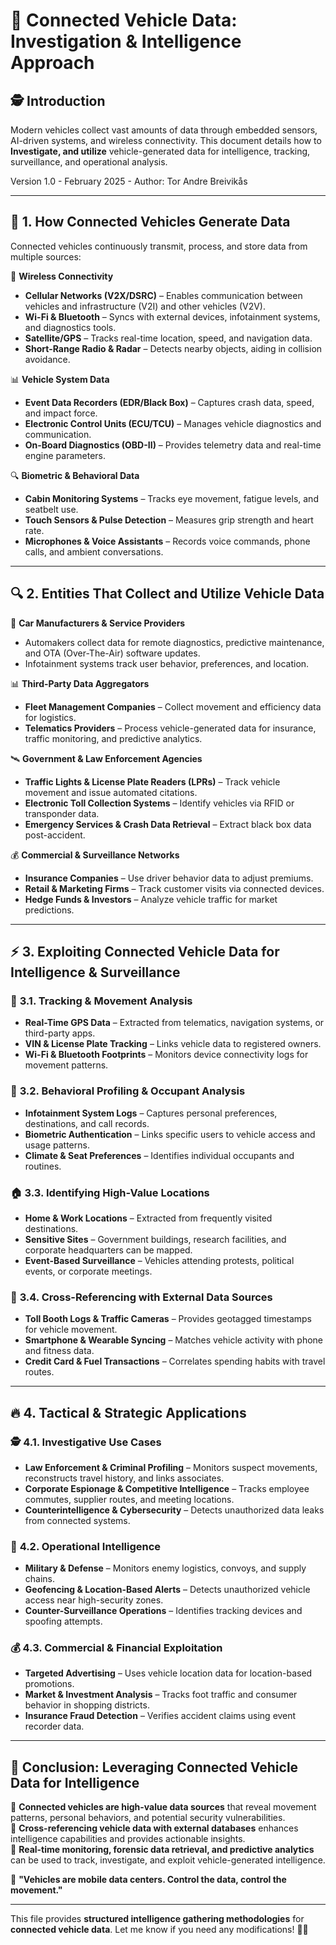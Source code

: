 # 🚗 **Connected Vehicle Data: Investigation & Intelligence Approach**  

## 🕵️ **Introduction**  
Modern vehicles collect vast amounts of data through embedded sensors, AI-driven systems, and wireless connectivity. This document details how to **Investigate, and utilize** vehicle-generated data for intelligence, tracking, surveillance, and operational analysis.

Version 1.0 - February 2025 - Author: Tor Andre Breivikås

---

## 🔎 **1. How Connected Vehicles Generate Data**  

Connected vehicles continuously transmit, process, and store data from multiple sources:  

📡 **Wireless Connectivity**  
- **Cellular Networks (V2X/DSRC)** – Enables communication between vehicles and infrastructure (V2I) and other vehicles (V2V).  
- **Wi-Fi & Bluetooth** – Syncs with external devices, infotainment systems, and diagnostics tools.  
- **Satellite/GPS** – Tracks real-time location, speed, and navigation data.  
- **Short-Range Radio & Radar** – Detects nearby objects, aiding in collision avoidance.  

📊 **Vehicle System Data**  
- **Event Data Recorders (EDR/Black Box)** – Captures crash data, speed, and impact force.  
- **Electronic Control Units (ECU/TCU)** – Manages vehicle diagnostics and communication.  
- **On-Board Diagnostics (OBD-II)** – Provides telemetry data and real-time engine parameters.  

🔍 **Biometric & Behavioral Data**  
- **Cabin Monitoring Systems** – Tracks eye movement, fatigue levels, and seatbelt use.  
- **Touch Sensors & Pulse Detection** – Measures grip strength and heart rate.  
- **Microphones & Voice Assistants** – Records voice commands, phone calls, and ambient conversations.  

---

## 🔍 **2. Entities That Collect and Utilize Vehicle Data**  

🚗 **Car Manufacturers & Service Providers**  
- Automakers collect data for remote diagnostics, predictive maintenance, and OTA (Over-The-Air) software updates.  
- Infotainment systems track user behavior, preferences, and location.  

📊 **Third-Party Data Aggregators**  
- **Fleet Management Companies** – Collect movement and efficiency data for logistics.  
- **Telematics Providers** – Process vehicle-generated data for insurance, traffic monitoring, and predictive analytics.  

🛰 **Government & Law Enforcement Agencies**  
- **Traffic Lights & License Plate Readers (LPRs)** – Track vehicle movement and issue automated citations.  
- **Electronic Toll Collection Systems** – Identify vehicles via RFID or transponder data.  
- **Emergency Services & Crash Data Retrieval** – Extract black box data post-accident.  

💰 **Commercial & Surveillance Networks**  
- **Insurance Companies** – Use driver behavior data to adjust premiums.  
- **Retail & Marketing Firms** – Track customer visits via connected devices.  
- **Hedge Funds & Investors** – Analyze vehicle traffic for market predictions.  

---

## ⚡ **3. Exploiting Connected Vehicle Data for Intelligence & Surveillance**  

### 🎯 **3.1. Tracking & Movement Analysis**  
- **Real-Time GPS Data** – Extracted from telematics, navigation systems, or third-party apps.  
- **VIN & License Plate Tracking** – Links vehicle data to registered owners.  
- **Wi-Fi & Bluetooth Footprints** – Monitors device connectivity logs for movement patterns.  

### 🔎 **3.2. Behavioral Profiling & Occupant Analysis**  
- **Infotainment System Logs** – Captures personal preferences, destinations, and call records.  
- **Biometric Authentication** – Links specific users to vehicle access and usage patterns.  
- **Climate & Seat Preferences** – Identifies individual occupants and routines.  

### 🏠 **3.3. Identifying High-Value Locations**  
- **Home & Work Locations** – Extracted from frequently visited destinations.  
- **Sensitive Sites** – Government buildings, research facilities, and corporate headquarters can be mapped.  
- **Event-Based Surveillance** – Vehicles attending protests, political events, or corporate meetings.  

### 🔄 **3.4. Cross-Referencing with External Data Sources**  
- **Toll Booth Logs & Traffic Cameras** – Provides geotagged timestamps for vehicle movement.  
- **Smartphone & Wearable Syncing** – Matches vehicle activity with phone and fitness data.  
- **Credit Card & Fuel Transactions** – Correlates spending habits with travel routes.  

---

## 🔥 **4. Tactical & Strategic Applications**  

### 🕵️ **4.1. Investigative Use Cases**  
- **Law Enforcement & Criminal Profiling** – Monitors suspect movements, reconstructs travel history, and links associates.  
- **Corporate Espionage & Competitive Intelligence** – Tracks employee commutes, supplier routes, and meeting locations.  
- **Counterintelligence & Cybersecurity** – Detects unauthorized data leaks from connected systems.  

### 🎯 **4.2. Operational Intelligence**  
- **Military & Defense** – Monitors enemy logistics, convoys, and supply chains.  
- **Geofencing & Location-Based Alerts** – Detects unauthorized vehicle access near high-security zones.  
- **Counter-Surveillance Operations** – Identifies tracking devices and spoofing attempts.  

### 💰 **4.3. Commercial & Financial Exploitation**  
- **Targeted Advertising** – Uses vehicle location data for location-based promotions.  
- **Market & Investment Analysis** – Tracks foot traffic and consumer behavior in shopping districts.  
- **Insurance Fraud Detection** – Verifies accident claims using event recorder data.  

---

## 🏁 **Conclusion: Leveraging Connected Vehicle Data for Intelligence**  

📌 **Connected vehicles are high-value data sources** that reveal movement patterns, personal behaviors, and potential security vulnerabilities.  
📌 **Cross-referencing vehicle data with external databases** enhances intelligence capabilities and provides actionable insights.  
📌 **Real-time monitoring, forensic data retrieval, and predictive analytics** can be used to track, investigate, and exploit vehicle-generated intelligence.  

🚀 **"Vehicles are mobile data centers. Control the data, control the movement."**  

---

This file provides **structured intelligence gathering methodologies** for **connected vehicle data**. Let me know if you need any modifications! 🚗💡